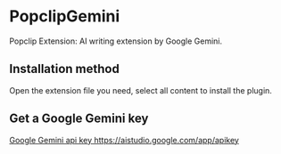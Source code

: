 # PopclipGemini

Popclip Extension: AI writing extension by Google Gemini.

## Installation method

Open the extension file you need, select all content to install the plugin.

## Get a Google Gemini key

[Google Gemini api key https://aistudio.google.com/app/apikey ](https://aistudio.google.com/app/apikey)
